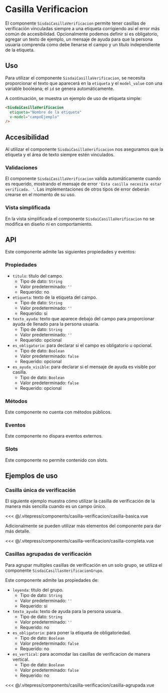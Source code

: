 <script setup>
import EjemploBasico from "../../.vitepress/components/casilla-verificacion/casilla-basica.vue";
import EjemploCompleto from "../../.vitepress/components/casilla-verificacion/casilla-completa.vue";
import EjemploAgrupado from "../../.vitepress/components/casilla-verificacion/casilla-agrupada.vue";
</script>

# Casilla Verificacion

  El componente `SisdaiCasillaVerificacion` permite tener casillas de verificación vinculadas siempre a una etiqueta corrigiendo así el error más común de accesibilidad. Opcionalmente podemos definir si es obligatorio, agregar un texto de ejemplo, un mensaje de ayuda para que la persona usuaria comprenda como debe llenarse el campo y un título independiente de la etiqueta. 

<section id="uso">

  ## Uso

  Para utilizar el componente `SisdaiCasillaVerificacion`, se necesita proporcionar el texto que aparecerá en la `etiqueta` y el `model_value` con una variable booleana; el `id` se genera automáticamente.

  A continuación, se muestra un ejemplo de uso de etiqueta simple:

  ```html
  <SisdaiCasillaVerificacion 
    etiqueta="Nombre de la etiqueta"
    v-model="campoEjemplo"
  />
  ```

  ## Accesibilidad

  Al utilizar el componente `SisdaiCasillaVerificacion` nos aseguramos que la etiqueta y el área de texto siempre estén vinculados. 

  ### Validaciones

  El componente `SisdaiCasillaVerificacion` valida automáticamente cuando es requerido, mostrando el mensaje de error `'Esta casilla necesita estar verificada. '`. Las implementaciones de otros tipos de error deberán crearse en el momento de su uso. 

  ### Vista simplificada

  En la vista simplificada el componente `SisdaiCasillaVerificacion` no se modifica en diseño ni en comportamiento.

</section>

<section id="api">

## API

  Este componente admite las siguientes propiedades y eventos:

  ### Propiedades

  - `titulo`: titulo del campo.
    - Tipo de dato: `String`
    - Valor predeterminado: `''`
    - Requerido: no
  - `etiqueta`: texto de la etiqueta del campo.
    - Tipo de dato: `String`
    - Valor predeterminado: `''`
    - Requerido: sí
  - `texto_ayuda`: texto que aparece debajo del campo para proporcionar ayuda de llenado para la persona usuaria.
    - Tipo de dato: `String`
    - Valor predeterminado: `''`
    - Requerido: opcional
  - `es_obligatorio`: para declarar si el campo es obligatorio u opcional.
    - Tipo de dato: `Boolean`
    - Valor predeterminado: `false`
    - Requerido: opcional
  - `es_ayuda_visible`: para declarar si el mensaje de ayuda es visible por casilla.
    - Tipo de dato: `Boolean`
    - Valor predeterminado: `false`
    - Requerido: opcional

  ### Métodos

  Este componente no cuenta con métodos públicos.

  ### Eventos

  Este componente no dispara eventos externos.

  ### Slots

  Este componente no permite contenido con slots.

</section>

<section id="ejemplos">

  ## Ejemplos de uso

  ### Casilla única de verificación
  
  El siguiente ejemplo muestra cómo utilizar la casilla de verificación de la manera más sencilla cuando es un campo único.

  <EjemploBasico />
  <<< @/.vitepress/components/casilla-verificacion/casilla-basica.vue

  Adicionalmente se pueden utilizar más elementos del componente para dar más detalle.

  <EjemploCompleto />
  <<< @/.vitepress/components/casilla-verificacion/casilla-completa.vue

  ### Casillas agrupadas de verificación

  Para agrupar multiples casillas de verificación en un solo grupo, se utiliza el componente `SisdaiCasillasVerificacionGrupo`.

  Este componente admite las propiedades de:
  - `leyenda`: titulo del grupo.
    - Tipo de dato: `String`
    - Valor predeterminado: `''`
    - Requerido: si
  - `texto_ayuda`: texto de ayuda para la persona usuaria.
    - Tipo de dato: `String`
    - Valor predeterminado: `''`
    - Requerido: no
  - `es_obligatorio`: para poner la etiqueta de obligatoriedad.
    - Tipo de dato: `Boolean`
    - Valor predeterminado: `false`
    - Requerido: no
  - `es_vertical`: para acomodar las casillas de verificacion de manera vertical.
    - Tipo de dato: `Boolean`
    - Valor predeterminado: `false`
    - Requerido: no

  <EjemploAgrupado />
  <<< @/.vitepress/components/casilla-verificacion/casilla-agrupada.vue
</section>
